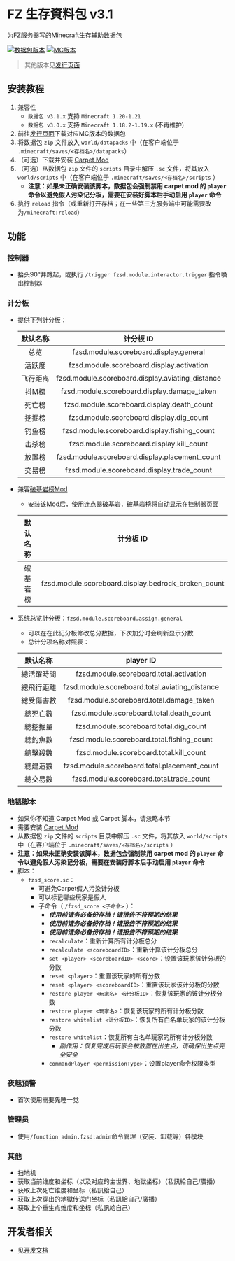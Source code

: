 # FZ 生存資料包 v3.1

为FZ服务器写的Minecraft生存辅助数据包


[![数据包版本](https://img.shields.io/badge/正式版-3.1.12-blue.svg)](https://gitee.com/harvey-husky/FZ-sDatapack/releases) [![MC版本](https://img.shields.io/badge/Minecraft-1.20+-blue.svg)](https://minecraft.net/)


> 其他版本见[发行页面](https://gitee.com/harvey-husky/FZ-sDatapack/releases)

## 安装教程

1. 兼容性
     - `数据包 v3.1.x` 支持 `Minecraft 1.20-1.21`
     - `数据包 v3.0.x` 支持 `Minecraft 1.18.2-1.19.x` (不再维护)
2. 前往[发行页面](https://gitee.com/harvey-husky/FZ-sDatapack/releases)下载对应MC版本的数据包
3. 将数据包 `zip` 文件放入 `world/datapacks` 中（在客户端位于 `.minecraft/saves/<存档名>/datapacks`）
4. （可选）下载并安装 [Carpet Mod](https://github.com/gnembon/fabric-carpet/releases)  
5. （可选）从数据包 `zip` 文件的 `scripts` 目录中解压 `.sc` 文件，将其放入 `world/scripts` 中（在客户端位于 `.minecraft/saves/<存档名>/scripts` ）
    - **注意：如果未正确安装该脚本，数据包会强制禁用 carpet mod 的 `player` 命令以避免假人污染记分板，需要在安装好脚本后手动启用 `player` 命令**
6. 执行 `reload` 指令（或重新打开存档；在一些第三方服务端中可能需要改为`/minecraft:reload`）

## 功能

### 控制器

- 抬头90°并蹲起，或执行 `/trigger fzsd.module.interactor.trigger` 指令唤出控制器

### 计分板

- 提供下列計分板：

  | 默认名称 |                     计分板 ID                     |
  | :------: | :----------------------------------------------: |
  |   总览   |      fzsd.module.scoreboard.display.general      |
  |  活跃度  |    fzsd.module.scoreboard.display.activation     |
  | 飞行距离 | fzsd.module.scoreboard.display.aviating_distance |
  |  抖M榜   |   fzsd.module.scoreboard.display.damage_taken    |
  |  死亡榜  |    fzsd.module.scoreboard.display.death_count    |
  |  挖掘榜  |     fzsd.module.scoreboard.display.dig_count     |
  |  钓鱼榜  |   fzsd.module.scoreboard.display.fishing_count   |
  |  击杀榜  |    fzsd.module.scoreboard.display.kill_count     |
  |  放置榜  |  fzsd.module.scoreboard.display.placement_count  |
  |  交易榜  |    fzsd.module.scoreboard.display.trade_count    |

- 兼容[破基岩榜Mod](https://gitee.com/harvey-husky/yh-bbl)
  - 安装该Mod后，使用连点器破基岩，破基岩榜将自动显示在控制器页面

  | 默认名称 |                     计分板 ID                     |
  | :------: | :----------------------------------------------: |
  | 破基岩榜 |fzsd.module.scoreboard.display.bedrock_broken_count|

- 系统总览計分板：`fzsd.module.scoreboard.assign.general`
  - 可以在在此记分板修改总分数据，下次加分时会刷新显示分数
  - 总计分项名称对照表：

  |   默认名称   |                    player ID                    |
  |  :------:  | :----------------------------------------------: |
  |  總活躍時間  |    fzsd.module.scoreboard.total.activation     |
  |  總飛行距離  | fzsd.module.scoreboard.total.aviating_distance |
  |  總受傷害數  |   fzsd.module.scoreboard.total.damage_taken    |
  |   總死亡數   |    fzsd.module.scoreboard.total.death_count    |
  |   總挖掘量   |     fzsd.module.scoreboard.total.dig_count     |
  |   總釣魚數   |   fzsd.module.scoreboard.total.fishing_count   |
  |   總擊殺數   |    fzsd.module.scoreboard.total.kill_count     |
  |   總建造數   |  fzsd.module.scoreboard.total.placement_count  |
  |   總交易數   |    fzsd.module.scoreboard.total.trade_count    |

### 地毯脚本

- 如果你不知道 Carpet Mod 或 Carpet 脚本，请忽略本节
- 需要安装 [Carpet Mod](https://github.com/gnembon/fabric-carpet/releases)
- 从数据包 `zip` 文件的 `scripts` 目录中解压 `.sc` 文件，将其放入 `world/scripts` 中（在客户端位于 `.minecraft/saves/<存档名>/scripts` ）
- **注意：如果未正确安装该脚本，数据包会强制禁用 carpet mod 的 `player` 命令以避免假人污染记分板，需要在安装好脚本后手动启用 `player` 命令**
- 脚本：
  - `fzsd_score.sc`：
    - 可避免Carpet假人污染计分板
    - 可以标记哪些玩家是假人
    - 子命令（ `/fzsd_score <子命令>` ）：
      - ***使用前请务必备份存档！请报告不符预期的结果***
      - ***使用前请务必备份存档！请报告不符预期的结果***
      - ***使用前请务必备份存档！请报告不符预期的结果***
      - `recalculate`：重新计算所有计分板总分
      - `recalculate <scoreboardID>`：重新计算该计分板总分
      - `set <player> <scoreboardID> <score>`：设置该玩家该计分板的分数
      - `reset <player>`：重置该玩家的所有分数
      - `reset <player> <scoreboardID>`：重置该玩家该计分板的分数
      - `restore player <玩家名> <计分板ID>`：恢复该玩家的该计分板分数
      - `restore player <玩家名>`：恢复该玩家的所有计分板分数
      - `restore whitelist <计分板ID>`：恢复所有白名单玩家的该计分板分数
      - `restore whitelist`：恢复所有白名单玩家的所有计分板分数
        - *副作用：恢复完成后玩家会被放置在出生点，请确保出生点完全安全*
      - `commandPlayer <permissionType>`：设置player命令权限类型

### 夜魅预警

- 首次使用需要先睡一觉

### 管理员

- 使用`/function admin.fzsd:admin`命令管理（安装、卸载等）各模块

### 其他

- 扫地机
- 获取当前维度和坐标（以及对应的主世界、地獄坐标）（私訊給自己/廣播）
- 获取上次死亡维度和坐标（私訊給自己）
- 获取上次穿出的地獄传送门坐标（私訊給自己/廣播）
- 获取上个重生点维度和坐标（私訊給自己）

## 开发者相关

- 见[开发文档](/DEVDOC.md)
